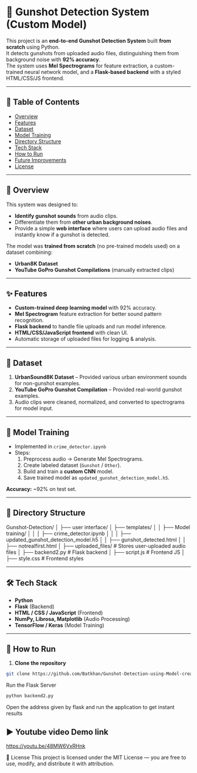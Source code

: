 # 🔫 Gunshot Detection System (Custom Model)

This project is an **end-to-end Gunshot Detection System** built **from scratch** using Python.  
It detects gunshots from uploaded audio files, distinguishing them from background noise with **92% accuracy**.  
The system uses **Mel Spectrograms** for feature extraction, a custom-trained neural network model, and a **Flask-based backend** with a styled HTML/CSS/JS frontend.

---

## 📜 Table of Contents
- [Overview](#-overview)
- [Features](#-features)
- [Dataset](#-dataset)
- [Model Training](#-model-training)
- [Directory Structure](#-directory-structure)
- [Tech Stack](#-tech-stack)
- [How to Run](#-how-to-run)
- [Future Improvements](#-future-improvements)
- [License](#-license)

---

## 📌 Overview
This system was designed to:
- **Identify gunshot sounds** from audio clips.
- Differentiate them from **other urban background noises**.
- Provide a simple **web interface** where users can upload audio files and instantly know if a gunshot is detected.

The model was **trained from scratch** (no pre-trained models used) on a dataset combining:
- **Urban8K Dataset**
- **YouTube GoPro Gunshot Compilations** (manually extracted clips)

---

## ✨ Features
- **Custom-trained deep learning model** with 92% accuracy.
- **Mel Spectrogram** feature extraction for better sound pattern recognition.
- **Flask backend** to handle file uploads and run model inference.
- **HTML/CSS/JavaScript frontend** with clean UI.
- Automatic storage of uploaded files for logging & analysis.

---

## 🎯 Dataset
1. **UrbanSound8K Dataset** – Provided various urban environment sounds for non-gunshot examples.
2. **YouTube GoPro Gunshot Compilation** – Provided real-world gunshot examples.
3. Audio clips were cleaned, normalized, and converted to spectrograms for model input.

---

## 🧠 Model Training
- Implemented in `crime_detector.ipynb`
- Steps:
  1. Preprocess audio → Generate Mel Spectrograms.
  2. Create labeled dataset (`Gunshot` / `Other`).
  3. Build and train a **custom CNN** model.
  4. Save trained model as `updated_gunshot_detection_model.h5`.

**Accuracy:** ~92% on test set.

---

## 📂 Directory Structure
Gunshot-Detection/
│
├── user interface/
│ ├── templates/
│ │ ├── Model training/
│ │ │ ├── crime_detector.ipynb
│ │ │ ├── updated_gunshot_detection_model.h5
│ │ ├── gunshot_detected.html
│ │ ├── notrealfirst.html
│ ├── uploaded_files/ # Stores user-uploaded audio files
│ ├── backend2.py # Flask backend
│ ├── script.js # Frontend JS
│ ├── style.css # Frontend styles


---

## 🛠 Tech Stack
- **Python**
- **Flask** (Backend)
- **HTML / CSS / JavaScript** (Frontend)
- **NumPy, Librosa, Matplotlib** (Audio Processing)
- **TensorFlow / Keras** (Model Training)

---

## 🚀 How to Run
1. **Clone the repository**
```bash
git clone https://github.com/Batkhan/Gunshot-Detection-using-Model-created-from-scratch/new/master?filename=README.md
```
Run the Flask Server
```bash
python backend2.py
```
Open the address given by flask and run the application to get instant results

## ▶️ Youtube video Demo link

https://youtu.be/48MW6VxRHnk

📄 License
This project is licensed under the MIT License — you are free to use, modify, and distribute it with attribution.


